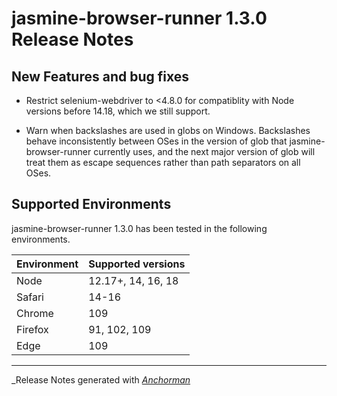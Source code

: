 # jasmine-browser-runner 1.3.0 Release Notes

## New Features and bug fixes

* Restrict selenium-webdriver to <4.8.0 for compatiblity with Node versions
  before 14.18, which we still support.

* Warn when backslashes are used in globs on Windows. Backslashes behave 
  inconsistently between OSes in the version of glob that jasmine-browser-runner
  currently uses, and the next major version of glob will treat them as escape
  sequences rather than path separators on all OSes.

## Supported Environments

jasmine-browser-runner 1.3.0 has been tested in the following environments.

| Environment       | Supported versions |
|-------------------|--------------------|
| Node              | 12.17+, 14, 16, 18 |
| Safari            | 14-16              |
| Chrome            | 109                |
| Firefox           | 91, 102, 109       |
| Edge              | 109                |


------

_Release Notes generated with _[Anchorman](http://github.com/infews/anchorman)_